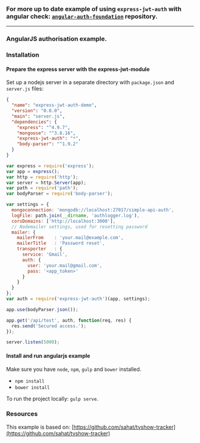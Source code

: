 ### For more up to date example of using `express-jwt-auth` with angular check: [`angular-auth-foundation`](https://github.com/baniol/angular-auth-foundation) repository.
------------------------
### AngularJS authorisation example.

### Installation

#### Prepare the express server with the express-jwt-module

Set up a nodejs server in a separate directory with `package.json` and `server.js` files:

```json
{
  "name": "express-jwt-auth-demo",
  "version": "0.0.0",
  "main": "server.js",
  "dependencies": {
    "express": "^4.9.7",
    "mongoose": "^3.8.16",
    "express-jwt-auth": "*",
    "body-parser": "^1.9.2"
  }
}
```

```javascript
var express = require('express');
var app = express();
var http = require('http');
var server = http.Server(app);
var path = require('path');
var bodyParser = require('body-parser');

var settings = {
  mongoconnection: 'mongodb://localhost:27017/simple-api-auth',
  logFile: path.join(__dirname, 'authlogger.log'),
  corsDomains: ['http://localhost:3000'],
  // Nodemailer settings, used for resetting password
  mailer: {
    mailerFrom    : 'your.mail@example.com',
    mailerTitle   : 'Password reset',
    transporter   : {
      service: 'Gmail',
      auth: {
        user: 'your.mail@gmail.com',
        pass: '<app_token>'
      }
    }
  }
};
var auth = require('express-jwt-auth')(app, settings);

app.use(bodyParser.json());

app.get('/api/test', auth, function(req, res) {
  res.send('Secured access.');
});

server.listen(5000);

```

#### Install and run angularjs example

Make sure you have `node`, `npm`, `gulp` and `bower` installed.

* `npm install`
* `bower install`

To run the project locally: `gulp serve`.

### Resources
This example is based on: [https://github.com/sahat/tvshow-tracker](https://github.com/sahat/tvshow-tracker)
